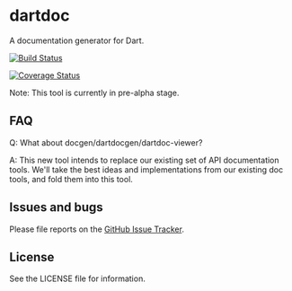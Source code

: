 # dartdoc

A documentation generator for Dart.

[![Build Status](https://travis-ci.org/dart-lang/dartdoc.svg)](https://travis-ci.org/dart-lang/dartdoc)

[![Coverage Status](https://img.shields.io/coveralls/dart-lang/dartdoc.svg)](https://coveralls.io/r/dart-lang/dartdoc)

Note: This tool is currently in pre-alpha stage.

## FAQ

Q: What about docgen/dartdocgen/dartdoc-viewer?

A: This new tool intends to replace our existing set of API documentation
tools. We'll take the best
ideas and implementations from our existing doc tools, and fold them into this tool.

## Issues and bugs

Please file reports on the [GitHub Issue Tracker][issues].

## License

See the LICENSE file for information.

[issues]: https://github.com/dart-lang/dartdoc/issues
